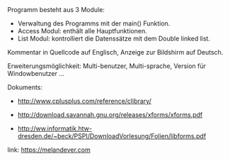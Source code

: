<libforms required>
Programm besteht aus 3 Module:

 - Verwaltung des Programms mit der main() Funktion.
 - Access Modul: enthält alle Hauptfunktionen.
 - List Modul: kontrolliert die Datenssätze mit dem Double linked list.

Kommentar in Quellcode auf Englisch, Anzeige zur Bildshirm auf Deutsch.

Erweiterungsmöglichkeit: Multi-benutzer, Multi-sprache, Version für Windowbenutzer ...

Dokuments:

- http://www.cplusplus.com/reference/clibrary/

- http://download.savannah.gnu.org/releases/xforms/xforms.pdf

- http://ww.informatik.htw-dresden.de/~beck/PSPI/DownloadVorlesung/Folien/libforms.pdf

link: https://melandever.com
